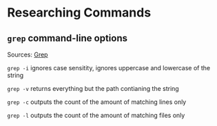 # Researching Commands

 ## `grep` command-line options
 Sources: [Grep](https://en.wikibooks.org/wiki/Grep)

`grep -i`
ignores case sensitity, ignores uppercase and lowercase of the string

`grep -v`
returns everything but the path contianing the string

`grep -c`
outputs the count of the amount of matching lines only

`grep -l`
outputs the count of the amount of matching files only
